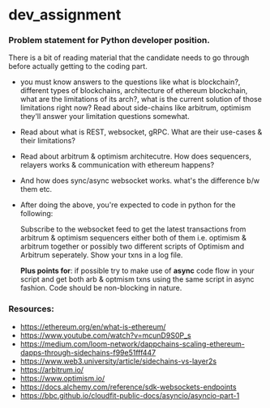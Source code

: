 # dev_assignment

### Problem statement for Python developer position.

There is a bit of reading material that the candidate needs to go through before actually getting to the coding part. 

- you must know answers to the questions like what is blockchain?, different types of blockchains, architecture of ethereum blockchain, what are the limitations of its arch?, what is the current solution of those limitations right now? Read about side-chains like arbitrum, optimism they'll answer your limitation questions somewhat.

- Read about what is REST, websocket, gRPC. What are their use-cases & their limitations?
- Read about arbitrum & optimism architecutre. How does sequencers, relayers works & communication with ethereum happens?
- And how does sync/async websocket works. what's the difference b/w them etc.
- After doing the above, you're expected to code in python for the following:
  
   Subscribe to the websocket feed to get the latest transactions from arbitrum & optimism sequencers either both of them i.e. optimism & arbitrum together or possibly two different scripts of Optimism and Arbitrum seperately. Show your txns in a log file.
   
   **Plus points for**: if possible try to make use of **async** code flow in your script and get both arb & optmism txns using the same script in async fashion. Code should be non-blocking in nature.
   
   
### Resources:

* https://ethereum.org/en/what-is-ethereum/
* https://www.youtube.com/watch?v=mcunD9S0P_s
* https://medium.com/loom-network/dappchains-scaling-ethereum-dapps-through-sidechains-f99e51fff447
* https://www.web3.university/article/sidechains-vs-layer2s
* https://arbitrum.io/
* https://www.optimism.io/
* https://docs.alchemy.com/reference/sdk-websockets-endpoints
* https://bbc.github.io/cloudfit-public-docs/asyncio/asyncio-part-1
